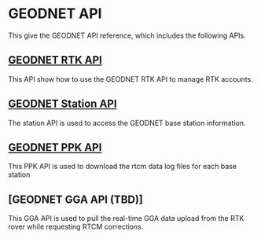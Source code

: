 # GEODNET API

This give the GEODNET API reference, which includes the following APIs.

## [GEODNET RTK API](GEODNET_RTK_API.md)

This API show how to use the GEODNET RTK API to manage RTK accounts.

## [GEODNET Station API](GEODNET_STATION_API.md)

The station API is used to access the GEODNET base station information.

## [GEODNET PPK API](GEODNET_PPK_API.md)

This PPK API is used to download the rtcm data log files for each base station

## [GEODNET GGA API (TBD)]

This GGA API is used to pull the real-time GGA data upload from the RTK rover while requesting RTCM corrections.

